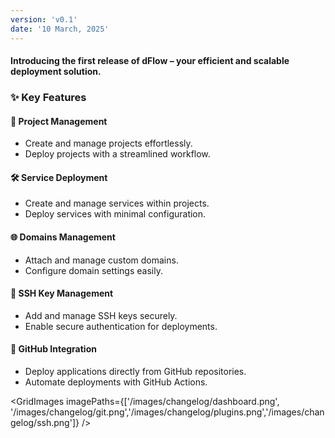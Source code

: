 ```yaml
---
version: 'v0.1'
date: '10 March, 2025'
---
```


#### Introducing the first release of dFlow – your efficient and scalable deployment solution.

### ✨ Key Features

#### 📌 Project Management

- Create and manage projects effortlessly.
- Deploy projects with a streamlined workflow.

#### 🛠️ Service Deployment

- Create and manage services within projects.
- Deploy services with minimal configuration.

#### 🌐 Domains Management

- Attach and manage custom domains.
- Configure domain settings easily.

#### 🔑 SSH Key Management

- Add and manage SSH keys securely.
- Enable secure authentication for deployments.

#### 🐙 GitHub Integration

- Deploy applications directly from GitHub repositories.
- Automate deployments with GitHub Actions.

<GridImages imagePaths={['/images/changelog/dashboard.png',
'/images/changelog/git.png','/images/changelog/plugins.png','/images/changelog/ssh.png']}
/>
